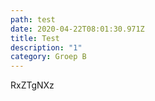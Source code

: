 ```yaml
---
path: test
date: 2020-04-22T08:01:30.971Z
title: Test
description: "1"
category: Groep B
---
```

RxZTgNXz
